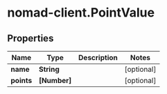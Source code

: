 # nomad-client.PointValue

## Properties

Name | Type | Description | Notes
------------ | ------------- | ------------- | -------------
**name** | **String** |  | [optional] 
**points** | **[Number]** |  | [optional] 



